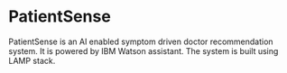 # PatientSense
PatientSense is an AI enabled symptom driven doctor recommendation system. It is powered by IBM Watson assistant. The system is built using LAMP stack. 
